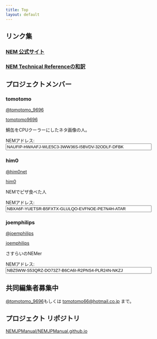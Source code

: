 ```yaml
---
title: Top
layout: default
---
```


## <i class="fa fa-link" aria-hidden="true"></i>リンク集

### <a href="https://www.nem.io/?setLng=ja">NEM 公式サイト</a>

### <a href="http://nemmanual.net/NEM_Technical_reference_JA/">NEM Technical Referenceの和訳</a>

## <i class="fa fa-users" aria-hidden="true"></i> プロジェクトメンバー

### <i class="fa fa-user" aria-hidden="true"></i> tomotomo

<a href="https://twitter.com/tomotomo_9696"><i class="fa fa-twitter" aria-hidden="true"></i>@tomotomo_9696</a>

<a href="https://github.com/tomotomo9696"><i class="fa fa-github" aria-hidden="true"></i>tomotomo9696</a>

鯖缶をCPUクーラーにしたネタ画像の人。

NEMアドレス:<input type="text" value="NAUFIP-HWAAFJ-WLE5C3-3WW36S-I5BVDV-32ODLF-DFBK" size="55" readonly onclick="this.select(0,this.value.length)">


### <i class="fa fa-user" aria-hidden="true"></i> him0

<a href="https://twitter.com/him0net"><i class="fa fa-twitter" aria-hidden="true"></i>@him0net</a>

<a href="https://github.com/him0"><i class="fa fa-github" aria-hidden="true"></i>him0</a>

NEMでピザ食べた人

NEMアドレス:<input type="text" value="NBXA6F-YUETSR-B5FXTX-GLULQO-EVFNOE-PE7N4H-ATAR" size="55" readonly onclick="this.select(0,this.value.length)">


### <i class="fa fa-user" aria-hidden="true"></i> joemphilips

<a href="https://twitter.com/joemphilips"><i class="fa fa-twitter" aria-hidden="true"></i>@joemphilips</a>

<a href="https://github.com/joemphilips"><i class="fa fa-github" aria-hidden="true"></i>joemphilips</a>

さすらいのNEMer

NEMアドレス:<input type="text" value="NBZ5WW-S53QRZ-DO73Z7-B6CA6I-R2PNS4-PLR24N-NKZJ" size="55" readonly onclick="this.select(0,this.value.length)">


## <i class="fa fa-flag" aria-hidden="true"></i> 共同編集者募集中

<a href="https://twitter.com/tomotomo_9696"><i class="fa fa-twitter" aria-hidden="true"></i>@tomotomo_9696</a>もしくは
<a href="mailto:tomotomo66@hotmail.co.jp"><i class="fa fa-envelope-o" aria-hidden="true"></i>tomotomo66@hotmail.co.jp</a>
まで。

## <i class="fa fa-github" aria-hidden="true"></i>プロジェクト リポジトリ
[<i class="fa fa-github" aria-hidden="true"></i>NEMJPManual/NEMJPManual.github.io](https://github.com/NEMJPManual/NEMJPManual.github.io)
